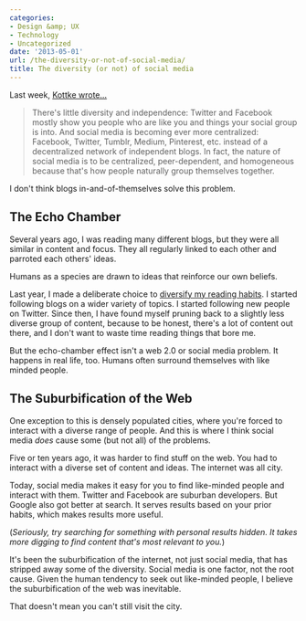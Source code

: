 ```yaml
---
categories:
- Design &amp; UX
- Technology
- Uncategorized
date: '2013-05-01'
url: /the-diversity-or-not-of-social-media/
title: The diversity (or not) of social media
---
```


Last week, <a href="http://kottke.org/13/04/the-wisdom-of-crowdsourcing-manhunts">Kottke wrote...</a>

<blockquote>There's little diversity and independence: Twitter and Facebook mostly show you people who are like you and things your social group is into. And social media is becoming ever more centralized: Facebook, Twitter, Tumblr, Medium, Pinterest, etc. instead of a decentralized network of independent blogs. In fact, the nature of social media is to be centralized, peer-dependent, and homogeneous because that's how people naturally group themselves together.</blockquote>

I don't think blogs in-and-of-themselves solve this problem.
<!--more-->
<h2>The Echo Chamber</h2>

Several years ago, I was reading many different blogs, but they were all similar in content and focus. They all regularly linked to each other and parroted each others' ideas.

Humans as a species are drawn to ideas that reinforce our own beliefs.

Last year, I made a deliberate choice to <a href="https://gomakethings.com/my-goal-for-the-new-year/">diversify my reading habits</a>. I started following blogs on a wider variety of topics. I started following new people on Twitter. Since then, I have found myself pruning back to a slightly less diverse group of content, because to be honest, there's a lot of content out there, and I don't want to waste time reading things that bore me.

But the echo-chamber effect isn't a web 2.0 or social media problem. It happens in real life, too. Humans often surround themselves with like minded people.

<h2>The Suburbification of the Web</h2>

One exception to this is densely populated cities, where you're forced to interact with a diverse range of people. And this is where I think social media <em>does</em> cause some (but not all) of the problems.

Five or ten years ago, it was harder to find stuff on the web. You had to interact with a diverse set of content and ideas. The internet was all city.

Today, social media makes it easy for you to find like-minded people and interact with them. Twitter and Facebook are suburban developers. But Google also got better at search. It serves results based on your prior habits, which makes results more useful.

(<em>Seriously, try searching for something with personal results hidden. It takes more digging to find content that's most relevant to you.</em>)

It's been the suburbification of the internet, not just social media, that has stripped away some of the diversity. Social media is one factor, not the root cause. Given the human tendency to seek out like-minded people, I believe the suburbification of the web was inevitable.

That doesn't mean you can't still visit the city.